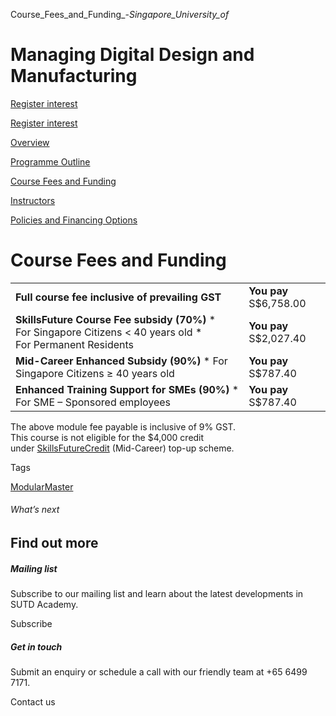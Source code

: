 Course_Fees_and_Funding_-_Singapore_University_of_



Managing Digital Design and Manufacturing
=========================================

[Register interest](/admissions/academy/modular-master/register-your-interest-modularmaster-certificate-in-technology-and-management/)

[Register interest](/admissions/academy/modular-master/register-your-interest-modularmaster-certificate-in-technology-and-management/)

[Overview](/course/managing-digital-design-and-manufacturing/#tabs)

[Programme Outline](/course/managing-digital-design-and-manufacturing/programme-outline/#tabs)

[Course Fees and Funding](/course/managing-digital-design-and-manufacturing/course-fees-and-funding/#tabs)

[Instructors](/course/managing-digital-design-and-manufacturing/instructors/#tabs)

[Policies and Financing Options](/course/managing-digital-design-and-manufacturing/policies-and-financing-options/#tabs)

Course Fees and Funding
=======================

|  |  |
| --- | --- |
| **Full course fee inclusive of prevailing GST** | **You pay**  S$6,758.00 |
| **SkillsFuture Course Fee subsidy (70%)**  * For Singapore Citizens < 40 years old * For Permanent Residents | **You pay**  S$2,027.40 |
| **Mid-Career Enhanced Subsidy (90%)**  * For Singapore Citizens ≥ 40 years old | **You pay**  S$787.40 |
| **Enhanced Training Support for SMEs (90%)**  * For SME – Sponsored employees | **You pay**  S$787.40 |

The above module fee payable is inclusive of 9% GST.  
This course is not eligible for the $4,000 credit under [SkillsFuture](http://www.skillsfuture.gov.sg/credit)[Credit](http://www.skillsfuture.gov.sg/credit) (Mid-Career) top-up scheme.

Tags

[ModularMaster](/admissions/academy/courses-and-modules/?academy-type-course=792)

###### What’s next

Find out more
-------------

##### Mailing list

Subscribe to our mailing list and learn about the latest developments in SUTD Academy.

Subscribe

##### Get in touch

Submit an enquiry or schedule a call with our friendly team at +65 6499 7171.

Contact us

